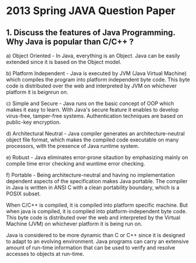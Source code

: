 # 2013 Spring JAVA Question Paper

## 1. Discuss the features of Java Programming. Why Java is popular than C/C++ ?

a) Object Oriented
	- In Java, everything is an Object. Java can be easily extended since it is based on the Object model.

b) Platform Independent
	- Java is executed by JVM (Java Virtual Machine) which compiles the program into platform independent byte code. This byte code is distributed over the web and interpreted by JVM on whichever platform it is beignrun on.

c) Simple and Secure
	- Java runs on the basic concept of OOP which makes it easy to learn. With Java's secure feature it enables to develop virus-free, tamper-free systems. Authentication techniques are based on public-key encryption.

d) Architectural Neutral
	- Java compiler generates an architecture-neutral object file format, which makes the compiled code executable on many processors, with the presence of Java runtime system.
	
e) Robust 
	- Java eliminates error-prone sitaution by emphasizing mainly on compile time error checking and wuntime error checking.

f) Portable
	- Being architecture-neutral and having no implementation dependent aspects of the specification makes Java portable. The compiler in Java is written in ANSI C with a clean portability boundary, which is a POSIX subset.

When C/C++ is compiled, it is compiled into platform specific machine. But when java is compiled, it is compiled into platform-independent byte code. This byte code is distributed over the web and interpreted by the Virtual Machine (JVM) on whichever platform it is being run on. 

Java is considered to be more dynamic than C or C++ since it is designed to adapt to an evolving environment. Java programs can carry an extensive amount of run-time information that can be used to verify and resolve accesses to objects at run-time.